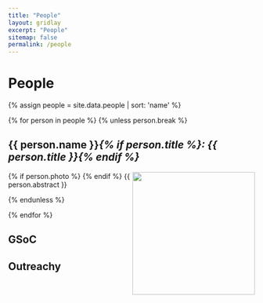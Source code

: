 ```yaml
---
title: "People"
layout: gridlay
excerpt: "People"
sitemap: false
permalink: /people
---
```

# People


<div class="row">
  {% assign people = site.data.people | sort: 'name' %}

  {% for person in people %}
  {% unless person.break %}
  <div class="col-sm-12"> 
  <p></p>
  <h2 id="{{ person.name }}">
  {{ person.name }}<i>{% if person.title %}: {{ person.title }}{% endif %}</i>
  </h2>
  <p>  
  {% if person.photo %}
  <img src="{{ site.url }}{{ site.baseurl }}/images/people/{{ person.photo }}" style="width: 250px; float: right">
  {% endif %}
  {{ person.abstract }}
  </p>
  </div>
  {% endunless %}

  {% endfor %}

</div>



## GSoC

## Outreachy

